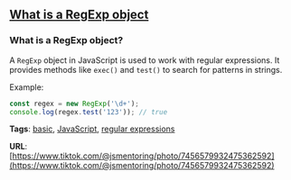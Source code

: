 ## [What is a RegExp object](#what-is-a-regexp-object)

### What is a RegExp object?

A `RegExp` object in JavaScript is used to work with regular expressions. It provides methods like `exec()` and `test()` to search for patterns in strings.

Example:

```javascript
const regex = new RegExp('\d+');
console.log(regex.test('123')); // true
```

**Tags**: [basic](./level/basic), [JavaScript](./theme/javascript), [regular expressions](./theme/regular_expressions)

**URL**: [https://www.tiktok.com/@jsmentoring/photo/7456579932475362592](https://www.tiktok.com/@jsmentoring/photo/7456579932475362592)
